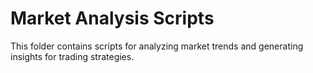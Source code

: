 # Market Analysis Scripts

This folder contains scripts for analyzing market trends and generating insights for trading strategies.

